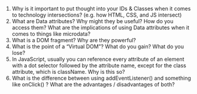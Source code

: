 1. Why is it important to put thought into your IDs & Classes when it comes to technology intersections? (e.g. how HTML, CSS, and JS intersect)
2. What are Data attributes? Why might they be useful? How do you access them? What are the implications of using Data attributes when it comes to things like microdata?
3. What is a DOM fragment? Why are they powerful?
4. What is the point of a “Virtual DOM”? What do you gain? What do you lose?
5. In JavaScript, usually you can reference every attribute of an element with a dot selector followed by the attribute name, except for the class attribute, which is className. Why is this so?
6. What is the difference between using addEventListener() and something like onClick() ? What are the advantages / disadvantages of both?
